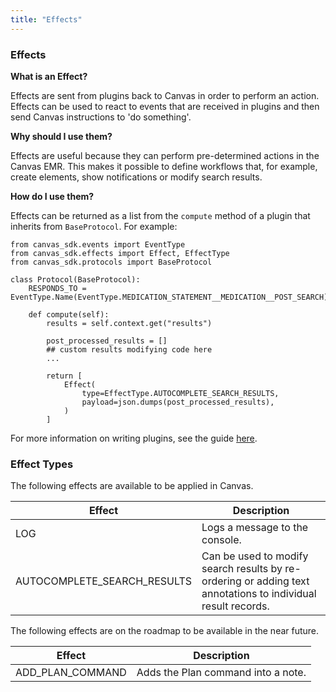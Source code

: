 ```yaml
---
title: "Effects"
---
```


### Effects

**What is an Effect?**

Effects are sent from plugins back to Canvas in order to perform an action. Effects can be used to react to events that are received in plugins and then send Canvas instructions to 'do something'.

**Why should I use them?**

Effects are useful because they can perform pre-determined actions in the Canvas EMR. This makes it possible to define workflows that, for example, create elements, show notifications or modify search results.

**How do I use them?**

Effects can be returned as a list from the `compute` method of a plugin that inherits from `BaseProtocol`. For example:

```
from canvas_sdk.events import EventType
from canvas_sdk.effects import Effect, EffectType
from canvas_sdk.protocols import BaseProtocol

class Protocol(BaseProtocol):
    RESPONDS_TO = EventType.Name(EventType.MEDICATION_STATEMENT__MEDICATION__POST_SEARCH)

    def compute(self):
        results = self.context.get("results")

        post_processed_results = []
        ## custom results modifying code here
        ...

        return [
            Effect(
                type=EffectType.AUTOCOMPLETE_SEARCH_RESULTS,
                payload=json.dumps(post_processed_results),
            )
        ]
```

For more information on writing plugins, see the guide [here](/guides/your-first-plugin/).

### Effect Types

The following effects are available to be applied in Canvas.

| Effect | Description |
| ----- | ----------- |
| LOG | Logs a message to the console. |
| AUTOCOMPLETE_SEARCH_RESULTS | Can be used to modify search results by re-ordering or adding text annotations to individual result records. |

The following effects are on the roadmap to be available in the near future.

| Effect | Description |
| ----- | ----------- |
| ADD_PLAN_COMMAND | Adds the Plan command into a note. |
